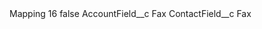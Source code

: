 <?xml version="1.0" encoding="UTF-8"?>
<CustomMetadata xmlns="http://soap.sforce.com/2006/04/metadata" xmlns:xsi="http://www.w3.org/2001/XMLSchema-instance" xmlns:xsd="http://www.w3.org/2001/XMLSchema">
    <label>Mapping 16</label>
    <protected>false</protected>
    <values>
        <field>AccountField__c</field>
        <value xsi:type="xsd:string">Fax</value>
    </values>
    <values>
        <field>ContactField__c</field>
        <value xsi:type="xsd:string">Fax</value>
    </values>
</CustomMetadata>
